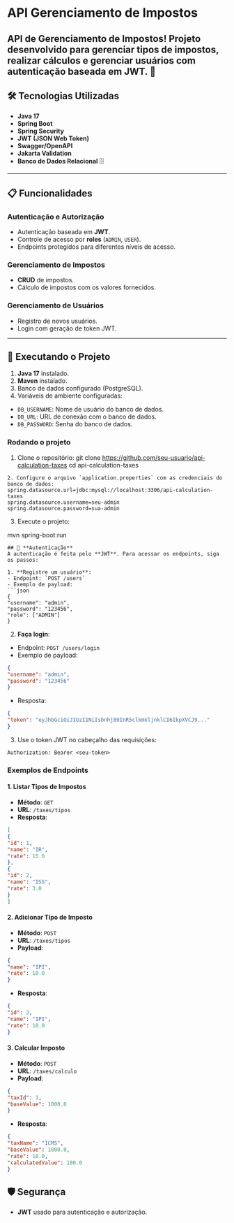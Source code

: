 #  API Gerenciamento de Impostos
API de Gerenciamento de Impostos! Projeto desenvolvido para gerenciar tipos de impostos, realizar cálculos e gerenciar usuários com autenticação baseada em JWT. 🚀
---
## 🛠️ **Tecnologias Utilizadas**
- **Java 17** 
- **Spring Boot** 
- **Spring Security** 
- **JWT (JSON Web Token)** 
- **Swagger/OpenAPI** 
- **Jakarta Validation** 
- **Banco de Dados Relacional** 🗄

---

## 📋 **Funcionalidades**

### **Autenticação e Autorização**
- Autenticação baseada em **JWT**.
- Controle de acesso por **roles** (`ADMIN`, `USER`).
- Endpoints protegidos para diferentes níveis de acesso.

### **Gerenciamento de Impostos**
- **CRUD** de impostos.
- Cálculo de impostos com os valores fornecidos.

### **Gerenciamento de Usuários**
- Registro de novos usuários.
- Login com geração de token JWT.
  
---
## 🚀 **Executando o Projeto**

1. **Java 17** instalado.
2. **Maven** instalado.
3. Banco de dados configurado (PostgreSQL).
4. Variáveis de ambiente configuradas:
- `DB_USERNAME`: Nome de usuário do banco de dados.
- `DB_URL`: URL de conexão com o banco de dados.
- `DB_PASSWORD`: Senha do banco de dados.

### **Rodando o projeto**
1. Clone o repositório:
git clone https://github.com/seu-usuario/api-calculation-taxes
cd api-calculation-taxes
```
2. Configure o arquivo `application.properties` com as credenciais do banco de dados:
spring.datasource.url=jdbc:mysql://localhost:3306/api-calculation-taxes
spring.datasource.username=seu-admin
spring.datasource.password=sua-admin
```
3. Execute o projeto:

mvn spring-boot:run
```
## 🔑 **Autenticação**
A autenticação é feita pelo **JWT**. Para acessar os endpoints, siga os passos:

1. **Registre um usuário**:
- Endpoint: `POST /users`
- Exemplo de payload:
```json
{
"username": "admin",
"password": "123456",
"role": ["ADMIN"]
}
```
2. **Faça login**:
- Endpoint: `POST /users/login`
- Exemplo de payload:
```json
{
"username": "admin",
"password": "123456"
}
```
- Resposta:
```json
{
"token": "eyJhbGciOiJIUzI1NiIsbnhj89InR5clkmkljnklCI6IkpXVCJ9..."
}
```
3. Use o token JWT no cabeçalho das requisições:
```http
Authorization: Bearer <seu-token>
```

### Exemplos de Endpoints

#### **1. Listar Tipos de Impostos**
- **Método**: `GET`
- **URL**: `/taxes/tipos`
- **Resposta**:
```json
[
{
"id": 1,
"name": "IR",
"rate": 15.0
},
{
"id": 2,
"name": "ISS",
"rate": 3.0
}
]
```

#### **2. Adicionar Tipo de Imposto**
- **Método**: `POST`
- **URL**: `/taxes/tipos`
- **Payload**:
```json
{
"name": "IPI",
"rate": 10.0
}
```
- **Resposta**:
```json
{
"id": 3,
"name": "IPI",
"rate": 10.0
}
```

#### **3. Calcular Imposto**
- **Método**: `POST`
- **URL**: `/taxes/calculo`
- **Payload**:
```json
{
"taxId": 1,
"baseValue": 1000.0
}
```
- **Resposta**:
```json
{
"taxName": "ICMS",
"baseValue": 1000.0,
"rate": 18.0,
"calculatedValue": 180.0
}
```

## 🛡️ **Segurança**
- **JWT** usado para autenticação e autorização.


